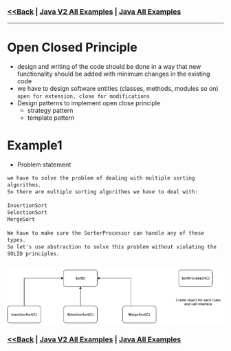 ### [<<Back](../README.md) | [Java V2 All Examples](https://github.com/avinashbabudonthu/java/blob/master/java-v2/README.md) | [Java All Examples](https://github.com/avinashbabudonthu/java/blob/master/README.md)
------
# Open Closed Principle
* design and writing of the code should be done in a way that new functionality should be added with minimum changes in the existing code
* we have to design software entities (classes, methods, modules so on) `open for extension, close for modifications`
* Design patterns to implement open close principle
	* strategy pattern
	* template pattern
	
# Example1
* Problem statement
```
we have to solve the problem of dealing with multiple sorting algorithms.
So there are multiple sorting algorithms we have to deal with:

InsertionSort
SelectionSort
MergeSort

We have to make sure the SorterProcessor can handle any of these types. 
So let's use abstraction to solve this problem without violating the SOLID principles.
```
![picture](img/000001.jpg)
------
### [<<Back](../README.md) | [Java V2 All Examples](https://github.com/avinashbabudonthu/java/blob/master/java-v2/README.md) | [Java All Examples](https://github.com/avinashbabudonthu/java/blob/master/README.md)